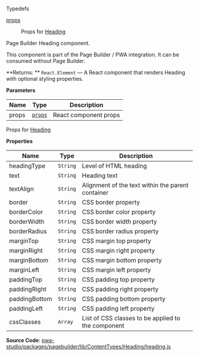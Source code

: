 
Typedefs

<dl>
<dt><a href="#props">props</a></dt>
<dd>

Props for [Heading](#Heading)

</dd>
</dl>


Page Builder Heading component.

This component is part of the Page Builder / PWA integration. It can be consumed without Page Builder.

**Returns: **
`React.Element`
   — A React component that renders Heading with optional styling properties.

**Parameters**

| Name | Type | Description |
| --- | --- | --- |
| props | [`props`](#props) | React component props |


Props for [Heading](#Heading)

**Properties**

| Name | Type | Description |
| --- | --- | --- |
| headingType | `String` | Level of HTML heading |
| text | `String` | Heading text |
| textAlign | `String` | Alignment of the text within the parent container |
| border | `String` | CSS border property |
| borderColor | `String` | CSS border color property |
| borderWidth | `String` | CSS border width property |
| borderRadius | `String` | CSS border radius property |
| marginTop | `String` | CSS margin top property |
| marginRight | `String` | CSS margin right property |
| marginBottom | `String` | CSS margin bottom property |
| marginLeft | `String` | CSS margin left property |
| paddingTop | `String` | CSS padding top property |
| paddingRight | `String` | CSS padding right property |
| paddingBottom | `String` | CSS padding bottom property |
| paddingLeft | `String` | CSS padding left property |
| cssClasses | `Array` | List of CSS classes to be applied to the component |



**Source Code**: [pwa-studio/packages/pagebuilder/lib/ContentTypes/Heading/heading.js](https://github.com/magento/pwa-studio/blob/develop/packages/pagebuilder/lib/ContentTypes/Heading/heading.js)